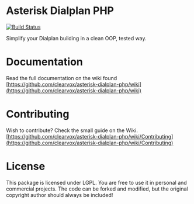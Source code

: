 # Asterisk Dialplan PHP
[![Build Status](https://travis-ci.org/clearvox/asterisk-dialplan-php.svg?branch=master)](https://travis-ci.org/clearvox/asterisk-dialplan-php)

Simplify your Dialplan building in a clean OOP, tested way.

# Documentation

Read the full documentation on the wiki found [https://github.com/clearvox/asterisk-dialplan-php/wiki](https://github.com/clearvox/asterisk-dialplan-php/wiki)

# Contributing

Wish to contribute? Check the small guide on the Wiki.
[https://github.com/clearvox/asterisk-dialplan-php/wiki/Contributing](https://github.com/clearvox/asterisk-dialplan-php/wiki/Contributing)

# License

This package is licensed under LGPL. You are free to use it in personal and commercial projects. The code can be forked and modified, but the original copyright author should always be included!
